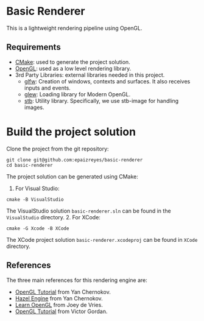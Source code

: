 # Basic Renderer
This is a lightweight rendering pipeline using OpenGL.

## Requirements

* [CMake](https://cmake.org): used to generate the project solution. 
* [OpenGL](https://www.opengl.org/): used as a low level rendering library.
* 3rd Party Libraries: external libraries needed in this project.
    * [glfw](https://github.com/glfw/glfw): Creation of windows, contexts and surfaces. It also receives inputs and events.
    * [glew](https://github.com/nigels-com/glew): Loading library for Modern OpenGL.
    * [stb](https://github.com/nothings/stb): Utility library. Specifically, we use stb-image for handling images.
    
# Build the project solution

Clone the project from the git repository:
```
git clone git@github.com:epaizreyes/basic-renderer
cd basic-renderer
```

The project solution can be generated using CMake:
1. For Visual Studio:
```
cmake -B VisualStudio
```
The VisualStudio solution `basic-renderer.sln` can be found in the `VisualStudio` directory.
2. For XCode:

```
cmake -G Xcode -B XCode
```
The XCode project solution `basic-renderer.xcodeproj` can be found in `XCode` directory.

## References
The three main references for this rendering engine are:
* [OpenGL Tutorial](https://github.com/TheCherno/OpenGL) from Yan Chernokov.
* [Hazel Engine](https://github.com/TheCherno/Hazel) from Yan Chernokov.
* [Learn OpenGL](https://github.com/JoeyDeVries/LearnOpenGL) from Joey de Vries.
* [OpenGL Tutorial](https://github.com/VictorGordan/opengl-tutorials) from Victor Gordan.